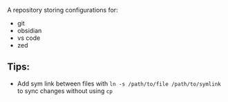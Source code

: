 A repository storing configurations for:
- git
- obsidian
- vs code
- zed

## Tips:
- Add sym link between files with `ln -s /path/to/file /path/to/symlink` to sync changes without using `cp`
